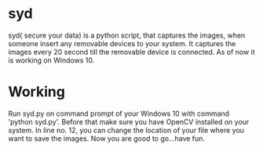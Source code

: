 # syd
syd( secure your data) is a python script, that captures the images, when someone insert any removable devices to your system. It captures the images every 20 second till the removable device is connected. As of now it is working on Windows 10.
# Working
Run syd.py on command prompt of your Windows 10 with command 'python syd.py'. Before that make sure you have OpenCV installed on your system.
In line no. 12, you can change the location of your file where you want to save the images.
Now you are good to go...have fun.
